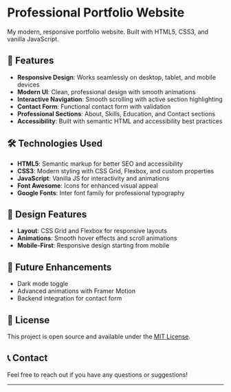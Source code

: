 # Professional Portfolio Website

My modern, responsive portfolio website. Built with HTML5, CSS3, and vanilla JavaScript.

## 🚀 Features

- **Responsive Design**: Works seamlessly on desktop, tablet, and mobile devices
- **Modern UI**: Clean, professional design with smooth animations
- **Interactive Navigation**: Smooth scrolling with active section highlighting
- **Contact Form**: Functional contact form with validation
- **Professional Sections**: About, Skills, Education, and Contact sections
- **Accessibility**: Built with semantic HTML and accessibility best practices

## 🛠️ Technologies Used

- **HTML5**: Semantic markup for better SEO and accessibility
- **CSS3**: Modern styling with CSS Grid, Flexbox, and custom properties
- **JavaScript**: Vanilla JS for interactivity and animations
- **Font Awesome**: Icons for enhanced visual appeal
- **Google Fonts**: Inter font family for professional typography

## 🎨 Design Features


- **Layout**: CSS Grid and Flexbox for responsive layouts
- **Animations**: Smooth hover effects and scroll animations
- **Mobile-First**: Responsive design starting from mobile

## 🎯 Future Enhancements

- Dark mode toggle
- Advanced animations with Framer Motion
- Backend integration for contact form

## 📄 License

This project is open source and available under the [MIT License](LICENSE).

## 📞 Contact

Feel free to reach out if you have any questions or suggestions!

---